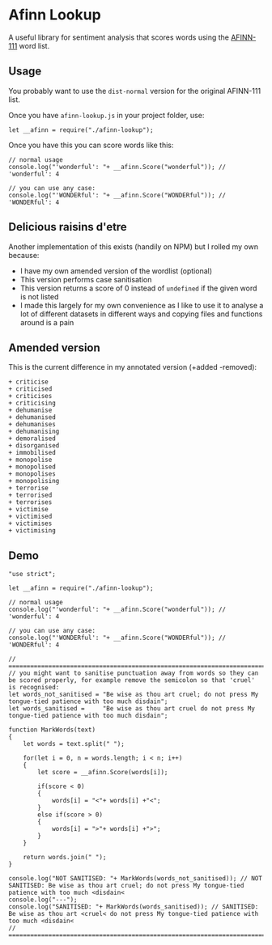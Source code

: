 # Afinn Lookup

A useful library for sentiment analysis that scores words using the [AFINN-111](http://www2.imm.dtu.dk/pubdb/views/publication_details.php?id=6010) word list.

## Usage
You probably want to use the `dist-normal` version for the original AFINN-111 list.

Once you have `afinn-lookup.js` in your project folder, use:

```
let __afinn = require("./afinn-lookup");
```

Once you have this you can score words like this:

```
// normal usage
console.log("'wonderful': "+ __afinn.Score("wonderful")); // 'wonderful': 4

// you can use any case:
console.log("'WONDERful': "+ __afinn.Score("WONDERful")); // 'WONDERful': 4
```

## Delicious raisins d'etre
Another implementation of this exists (handily on NPM) but I rolled my own because:
- I have my own amended version of the wordlist (optional)
- This version performs case sanitisation
- This version returns a score of 0 instead of `undefined` if the given word is not listed
- I made this largely for my own convenience as I like to use it to analyse a lot of different datasets in different ways and copying files and functions around is a pain

## Amended version
This is the current difference in my annotated version (+added -removed):

```
+ criticise
+ criticised
+ criticises
+ criticising
+ dehumanise
+ dehumanised
+ dehumanises
+ dehumanising
+ demoralised
+ disorganised
+ immobilised
+ monopolise
+ monopolised
+ monopolises
+ monopolising
+ terrorise
+ terrorised
+ terrorises
+ victimise
+ victimised
+ victimises
+ victimising
```

## Demo
```
"use strict";

let __afinn = require("./afinn-lookup");

// normal usage
console.log("'wonderful': "+ __afinn.Score("wonderful")); // 'wonderful': 4

// you can use any case:
console.log("'WONDERful': "+ __afinn.Score("WONDERful")); // 'WONDERful': 4

// =========================================================================================
// you might want to sanitise punctuation away from words so they can be scored properly, for example remove the semicolon so that 'cruel' is recognised:
let words_not_sanitised = "Be wise as thou art cruel; do not press My tongue-tied patience with too much disdain";
let words_sanitised =     "Be wise as thou art cruel do not press My tongue-tied patience with too much disdain";

function MarkWords(text)
{
	let words = text.split(" ");
	
	for(let i = 0, n = words.length; i < n; i++)
	{
		let score = __afinn.Score(words[i]);
		
		if(score < 0)
		{
			words[i] = "<"+ words[i] +"<";
		}
		else if(score > 0)
		{
			words[i] = ">"+ words[i] +">";
		}
	}
	
	return words.join(" ");
}

console.log("NOT SANITISED: "+ MarkWords(words_not_sanitised)); // NOT SANITISED: Be wise as thou art cruel; do not press My tongue-tied patience with too much <disdain<
console.log("---");
console.log("SANITISED: "+ MarkWords(words_sanitised)); // SANITISED: Be wise as thou art <cruel< do not press My tongue-tied patience with too much <disdain<
// =========================================================================================
```